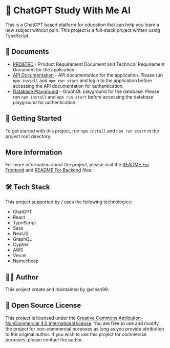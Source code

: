 # 🤖 ChatGPT Study With Me AI
This is a ChatGPT based platform for education that can help you learn a new subject without pain. This project is a full-stack project written using TypeScript.

## 📝 Documents
- [PRD&TRD](https://royal-apricot-fc8.notion.site/StudyWithMe-AI-57d321a129f7465b85c5e0bb0c8f9dc6) - Product Requirement Document and Technical Requirement Document for the application.
- [API Documentation](locahost:3001/api#/) - API documentation for the application. Please run `npm install` and `npm run start` and login to the application before accessing the API documentation for authentication.
- [Database Playground](localhost:3001/playground) - GraphQL playground for the database. Please run `npm install` and `npm run start` before accessing the database playground for authentication.


## 🚀 Getting Started
To get started with this project, run `npm install` and `npm run start` in the project root directory.

## More Information
For more information about the project, please visit the [README For Frontend](frontend/README.md) and [README For Backend](backend/README.md) files.

## 🛠️ Tech Stack
This project supported by / uses the following technologies:

- ChatGPT
- React
- TypeScript
- Sass
- NestJS
- GraphQL
- Cypher
- AWS
- Vercel
- Namecheap

## 👨‍💻 Author
This project create and maintained by @clean99.

## 📄 Open Source License
This project is licensed under the [Creative Commons Attribution-NonCommercial 4.0 International license](https://creativecommons.org/licenses/by-nc/4.0/). You are free to use and modify the project for non-commercial purposes as long as you provide attribution to the original author. If you wish to use this project for commercial purposes, please contact the author.
